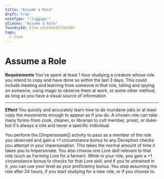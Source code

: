 ```yaml
---
title: "Assume a Role"
draft: true
noteType: ":luggage:"
aliases: "Assume a Role"
foundryId: Item.LOLkkUoXZYJdzb0t
tags:
  - Item
---
```


# Assume a Role

**Requirements** You've spent at least 1 hour studying a creature whose role you intend to copy and have done so within the last 3 days. This could include meeting and learning from someone in that role, tailing and spying on someone, using magic to observe them at work, or some other method, as long as you have a visual source of information

* * *

**Effect** You quickly and accurately learn how to do mundane jobs or at least copy the movements enough to appear as if you do. A chosen role can take many forms-from cook, cleaner, or librarian to cult member, priest, or duke-but it's always a role and never a specific individual.

You perform the [[Impersonate]] activity to pass as a member of the role you observed and gain a +1 circumstance bonus to any Deception checks you attempt in your impersonation. This takes the normal amount of time it takes you to Impersonate. You also choose one Lore skill relevant to that role (such as Farming Lore for a farmer). While in your role, you gain a +1 circumstance bonus to checks for that Lore skill, and if you're untrained in it, you can use your level as your proficiency bonus. You stop assuming the role after 24 hours, if you start studying for a new role, or if you choose to.

